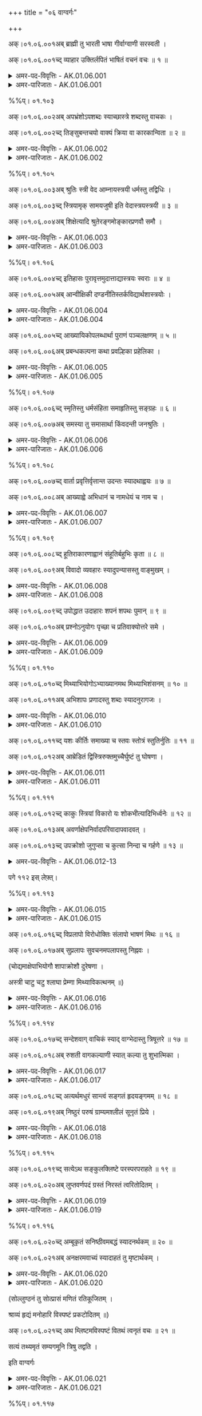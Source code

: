 +++
title = "०६ वाग्वर्गः"

+++

अक्।०१.०६.००१अब् ब्राह्मी तु भारती भाषा गीर्वाग्वाणी सरस्वती ।

अक्।०१.०६.००१च्द् व्याहार उक्तिर्लपितं भाषितं वचनं वचः ॥ १ ॥

<details><summary>अमर-पद-विवृत्तिः - AK.01.06.001</summary>

ब्राह्मीति—ब्रह्मण इयं ब्राह्मी । विश्वानि भूतानि भ्रियन्तेऽनया भारती । ʻभृञ् भरणे । भरतस्य ब्रह्मण इयं वा । भरतस्य आदित्यस्य प्रभा वा । भाष्यते भाषा । ʻभाषा व्यक्तायां वाचि । गृणाति अस्खलितम् उच्चारयति गीः । ʻगॄ शब्दे । गीयते स्तूयते वा । ʻगै शब्दे । उच्यत इति वाक् । ʻवच परिभाषणे । वण्यते स्तूयते वाणी । ʻवण शब्दे । सरः प्रसरणं सर्वत्रास्तीति सरस्वती । सरस्वतीनामानि ॥ व्याह्रियते उच्यते व्याहारः । ʻहृञ् हरणे । उच्यते उक्तिः । ʻवच परिभाषणे । लप्यते लपितम् । ʻलप व्यक्तायां वाचि । भाष्यते भाषितम् । ʻभाष व्यक्तायां वाचि । उच्यत इति वचनम् । वचश्च । एतानि वचननामानि ॥ १ ॥
</details>

<details><summary>अमर-पारिजातः - AK.01.06.001</summary>

ब्राह्मी—सरस्वती । सरस्वतीदेवीनामानि ॥ इकारान्तवाणिशब्दः आकारान्तवाचाशब्दोऽप्यस्ति । तत्र प्रथमो यथा—ʻएका वाणिरलङ्करोति पुरुषम् (नी। श। १५) इति । अन्तिमो यथा—ʻकुठारदण्डः कुलमृत्युरेषा वाचा समीचीनसुवीरधन्वा' इति । व्याहारः—वचः ।वचननामानि । सरस्वतीपर्यायं च पठन्ति ।

ʻकवेरपार्था-मधुरा न भारती कथेव कर्णान्तमुपैति भारती ।

इति राघवपाण्डवीये (द्विसं। १। ५) ।

ʻसन्तः क्षतानि जनयन्तु यथेष्टमस्यामाभाति तैरधिकमेव सरस्वती मे ।

दन्तक्षतं प्रियतमैरनुभूतिकाले किं मण्डनाय न भवेद् वरसुन्दरीणाम् ॥

इत्यादि ॥ १ ॥ 
</details>

%%प्। ०१.१०३

अक्।०१.०६.००२अब् अपभ्रंशोऽपशब्दः स्याच्छास्त्रे शब्दस्तु वाचकः ।

अक्।०१.०६.००२च्द् तिङ्सुबन्तचयो वाक्यं क्रिया वा कारकान्विता ॥ २ ॥

<details><summary>अमर-पद-विवृत्तिः - AK.01.06.002</summary>

अपभ्रंश इति—वाचम् अपभ्रंशयतीति अपभ्रंशः । ʻभ्रंशु अधः पतने शब्दादपभ्रष्टोपशब्दः । शब्दशास्त्राकथितशब्दनामानि ॥ शब्दयत्यवगमयत्यर्थमिति शब्दः । ʻशब्द आविष्कारे । वचोयोग्यो वाचकः । शब्दशास्त्रोक्तशब्दनाम ॥ तिङां चयः सुपां चयः कारकान्विता क्रिया वा वाक्यं भवति । अर्थबोधाय वक्तव्यं वाक्यम् । तिङन्तानां चयो यथा—पचति भवतीत्यादि । सुबन्तचयो यथा—ज्ञानेन मौनमित्यादि । क्रिया यथा—गां जलं फलमानयेत्यादि ॥ २ ॥
</details>

<details><summary>अमर-पारिजातः - AK.01.06.002</summary>

अपभ्रंशो—वाचकः । शास्त्रे गालिगोणीत्याद्यपशब्दोऽपभ्रंशः स्यात् । गौरित्यादिर्वाचकः शब्दो भवति । तिङ्—वाक्यम् । एकार्थोपरि तिङन्तसुबन्तसमुदायो वाक्यम् । यथा—

ʻकतिचन जृम्भन्ते दिशि कतिचन विकसन्ति काननाभोगे ।

कतिचन नृत्यन्ति गिरौ तथापि भवितव्यमेव भवितव्यम् ॥

ʻभ्रेमुर्ववल्गुर्ननृतुर्जजक्षुर्जगुः समुत्पुप्लुविरे निषेदुः ।

आस्फोटयाञ्चक्रुरभिप्रणेदू रेजुर्ननन्दुविययुः समीयुः ॥ (भट्टि। १३। २८)

ʻकियत्प्रमाणमुदकं जानुदघ्नं नराधिप ।

तथापीयमवस्था ते न हि सर्वे भवादृशः ॥ (भो। प्र। पृ। ४०, श्लो। १८५)

इत्यादि ॥ क्रिया वा कारकान्विता । कारकसम्बद्धक्रियापि वाक्यं भवति । यथा—

ʻततः कुमुदनाथेन कामिनीगण्डपाण्डुना ।

नेत्रानन्देन चन्द्रेण माहेन्द्री दिगलङ्कृता ॥ (म। भार। ७। १५९। ४२)

ʻमा भवन्तमनलः पवनो वा वारणो मदकलः परशुर्वा ।

वाहिनी जलधरः कुलिशो वा स्वस्ति तेऽस्तु लतया सह वृक्ष ॥

अत्र बाधिष्ठा इति क्रियाध्याहर्तव्या ।

ʻछायासन्तपिताध्वन्यः फलैः पोषितनीडजः ।

हन्त वृक्षो महानेष समिदर्थे विभिद्यते ॥

अत्र जाल्मेनेति कारकमध्याहार्यम् ॥ २ ॥ 
</details>

%%प्। ०१.१०५

अक्।०१.०६.००३अब् श्रुतिः स्त्री वेद आम्नायस्त्रयी धर्मस्तु तद्विधिः ।

अक्।०१.०६.००३च्द् स्त्रियामृक् सामयजुषी इति वेदास्त्रयस्त्रयी ॥ ३ ॥

अक्।०१.०६.००४अब् शिक्षेत्यादि श्रुतेरङ्गमोङ्कारप्रणवौ समौ ।

<details><summary>अमर-पद-विवृत्तिः - AK.01.06.003</summary>

श्रुतिरिति—श्रूयेते धर्माधर्मावनयेति श्रुतिः । ʻश्रु श्रवणे । धर्माधर्मौ वेदयतीति वेदः । ʻविद ज्ञाने । आम्नायते पारम्पर्येण आम्नायः । ʻम्ना अभ्यासे ऋग्यजुःसामाख्याः त्रयोऽवयवा यस्याः त्रयी । वेदनामानि ॥ धारयति जगन्तीति धर्मः । वेदोक्तविधिनाम ॥ ऋच्यते स्तूयते ऋक् । ʻऋच स्तुतü । पापं स्यतीति साम । ʻषोऽन्तकर्मणि । इज्यतेऽनेन यजुः । ʻयज देवपूजासङ्गतिकरणयजनदानेष्ü । इति त्रयो वेदाः । तेषां समाहारः त्रयी । वेदत्रयसमूहनाम ॥ शिक्ष्यतेऽनया वर्णादि शिक्षा । ʻशिक्ष विद्योपादाने । आदिशब्देन अङ्गान्युच्यन्ते ।

ʻशिक्षा व्याकरणं कल्पो निरुक्तं ज्योतिषां गतिः ।

छन्दोविचितिरित्येतैः षडङ्गो वेद उच्यते ॥

इति श्रुत्यङ्गनामानि ॥ ओमित्यक्षरम् ओङ्कारः । प्रणूयते स्तूयतेऽनेनेति प्रणवः । ʻणु स्तुतü । वेदप्रणवनाम ॥ ३ ॥
</details>

<details><summary>अमर-पारिजातः - AK.01.06.003</summary>

श्रुतिः—त्रयी । वेदनामानि ॥ धर्मस्तु तद्विधिः । वेदोक्तविधिर्धर्मः स्यात् । स्त्रियाम्—त्रयी । त्रयाणां वेदानां समाहारस्त्रयी । अत्र त्रयीति सामान्याकारेणोक्तम् । शिक्षे—अङ्गम् । शिक्षादीनि वेदाङ्गानि ।

ʻशिक्षा कल्पो व्याकरणं निरुक्तं ज्योतिषं तथा ।

छन्दसां विचितिश्चेति षडङ्गो वेद उच्यते ॥

ओङ्कारप्रणवौ समौ । प्रणवनामनी ॥ ३ ॥ 
</details>

%%प्। ०१.१०६

अक्।०१.०६.००४च्द् इतिहासः पुरावृत्तमुदात्ताद्यास्त्रयः स्वराः ॥ ४ ॥

अक्।०१.०६.००५अब् आन्वीक्षिकी दण्डनीतिस्तर्कविद्यार्थशास्त्रयोः ।

<details><summary>अमर-पद-विवृत्तिः - AK.01.06.004</summary>

इतिहास इति—इतिह इति पारम्पर्योपदेशः आस्तेऽस्मिन्निति इतिहासः । ʻआस उपवेशने । पुरावृत्तनृपादिचरित्रग्रन्थसन्दर्भनाम ॥ उत् ऊर्ध्वमुन्नीयते उदात्तः तद्विपरीतः अनुदात्तः । उदात्तानुदात्तयोः समाहारं प्राप्तः स्वरितः । एते त्रयः स्वरा भवन्ति ॥ प्रत्यक्षागमाभ्याम् अवगन्तव्यस्य वस्तुनोऽनु पश्चात् ईक्षणम् अन्वीक्षा, सा प्रयोजनं यस्याः सा आन्वीक्षिकी । अक्षपादादिप्रणीततर्कशास्त्रनाम ॥ दण्डोऽनया नीयते दण्डनीतिः । ʻणीञ् प्रापणे । चाणक्यादिप्रणीतार्थशास्त्रनाम ॥ ४ ॥
</details>

<details><summary>अमर-पारिजातः - AK.01.06.004</summary>

इतिहासः पुरावृत्तम् । इतिहासनाम ॥ उदात्ताद्यास्त्रयः स्वराः । उदात्तनिहतस्वरिताः स्वराः । आन्वीक्षिकी—शास्त्रयोः । तर्कविद्या वैशेषिकादिः, अर्थशास्त्रं कामन्दकादि । तयोर्यथाक्रमं आन्वीक्षिकीदण्डनीतिशब्दौ वर्तेते । अनुक्तम्—ʻनामशास्त्रं निघण्टुर्ना' । नामशास्त्रं निघण्टुरित्युच्यते ॥ ४ ॥ 
</details>

अक्।०१.०६.००५च्द् आख्यायिकोपलब्धार्था पुराणं पञ्चलक्षणम् ॥ ५ ॥

अक्।०१.०६.००६अब् प्रबन्धकल्पना कथा प्रवल्हिका प्रहेलिका ।

<details><summary>अमर-पद-विवृत्तिः - AK.01.06.005</summary>

आख्यायिकेति—आख्यायते वर्तमाननृपादिचरितमित्याख्यायिका । ʻख्या प्रकथने । हर्षचरितादिग्रन्थसन्दर्भनाम ॥ पुरा भवं पुराणम् । पञ्चलक्षणयुक्तं ब्राह्मवैष्णवादिपुराणनाम ॥

ʻसर्गश्च प्रतिसर्गश्च वंशो मन्वन्तराणि च ।

वंशानुचरितं चेति पुराणं पञ्चलक्षणम् ॥

अनया कथ्यत इति कथा । ʻकथु वाक्यप्रबन्धे । रामायणादेर्नाम ॥ प्रवल्हते प्राधान्यं भजते प्रवल्हिका । ʻवल्ह प्राधान्ये । प्रहेलयति हावयति सूचयति भावार्थमिति प्रहेलिका । ʻहिल भावकरणे । विरुद्धार्थवचोनामनी ॥ ५ ॥
</details>

<details><summary>अमर-पारिजातः - AK.01.06.005</summary>

आख्यायिकोपलब्धार्था । नायकाख्यातनायकोपलब्धार्थवती आख्यायिका । हर्षचरितादि ॥ पुराणं पञ्चलक्षणम् । सर्गप्रतिसर्गादिपञ्चलक्षणोपेतं पुराणम् ।

ʻसर्गश्च प्रतिसर्गश्च वंशो मन्वन्तरं तथा ।

वंशानुचरितं चेति पुराणं पञ्चलक्षणम् ॥

स्कन्दादि ॥ प्रबन्धकल्पना कथा । स्तोकसत्यबह्वसत्यययुक्ता प्रबन्धकल्पना कथा स्यात् । कादम्बर्यादि ॥ प्रवह्लिका प्रहेलिका । गूढनिक्षिप्तार्थस्य कुतुकहेतोः कार्यविशेषस्य नामानि ।

ʻअष्टौ श्लोकान् कुरुष्वेति पुत्रः पित्रा नियन्त्रितः ।

सप्त श्लोकाः कृतास्तेन पितुराज्ञा न लङ्घिता' ॥ ५ ॥ 
</details>

%%प्। ०१.१०७

अक्।०१.०६.००६च्द् स्मृतिस्तु धर्मसंहिता समाहृतिस्तु सङ्ग्रहः ॥ ६ ॥

अक्।०१.०६.००७अब् समस्या तु समासार्था किंवदन्ती जनश्रुतिः ।

<details><summary>अमर-पद-विवृत्तिः - AK.01.06.006</summary>

स्मृतिरिति—स्मर्यतेऽनया स्मृतिः । ʻस्मृ आध्याने । मन्वादिप्रणीतधर्मसंहितानाम ॥ समाह्रियतेऽनयेति समाहृतिः । सङ्गृह्यते सङ्क्षिप्यते सङ्ग्रहः । सङ्क्षिप्तग्रन्थसन्दर्भनाम ॥ समस्यते सङ्क्षिप्यते समस्या । ʻअसु क्षेपणे । कविपरीक्षार्थं दीयमानश्लोकांशनाम ॥ किं परस्परं वदन्त्यत्रेति किंवदन्ती । ʻवद व्यक्तायां वाचि । जनैः श्रूयते जनश्रुतिः । ʻश्रु श्रवणे । लोकप्रवादनामनी ॥ ६ ॥
</details>

<details><summary>अमर-पारिजातः - AK.01.06.006</summary>

स्मृतिस्तु धर्मसंहिता । स्मृतिनाम ॥ समाहृतिस्तु सङ्ग्रहः । सङ्ग्रहग्रन्थनाम ॥ समस्या तु समस्यार्था । समस्यारूपार्थं प्रहेलिका निक्षिप्तार्थकौतुकवती समस्या । अथवा समस्या तु समासार्था समासशब्दवती समस्या । ʻसमस्या तु समासः स्यात् इति वैजयन्ती (पृ। ३४, श्लो। ४०) ।

ʻश्रीभोजेन जितोऽस्मीति चिन्तां चिन्तामणे त्यज ।

ʻजिता देवद्रुमाः पञ्च न दुःखं पञ्चभिः सह ॥

किंवदन्ती जनश्रुतिः । जनवादनामनी ॥ ६ ॥ 
</details>

%%प्। ०१.१०८

अक्।०१.०६.००७च्द् वार्ता प्रवृत्तिर्वृत्तान्त उदन्तः स्यादथाह्वयः ॥ ७ ॥

अक्।०१.०६.००८अब् आख्याह्वे अभिधानं च नामधेयं च नाम च ।

<details><summary>अमर-पद-विवृत्तिः - AK.01.06.007</summary>

वार्तेति—नृपादिवृत्तिरत्रास्तीति वार्ता । प्रवर्ततेऽत्रेति प्रवृत्तिः । ʻवृतु वर्तने । वृत्तोऽनुवर्तनीयोऽन्तः समाप्तिरस्येति वृत्तान्तः । वृत्तस्यान्तो वा । उद्यते निगद्यते राजादिचरित्रमत्रेत्युदन्तः । ʻवद व्यक्तायां वाचि । वार्तानामानि ॥ अनेन आह्वयन्तीत्याह्वयः । ʻह्वेञ् स्पर्धायां शब्दे च्ö । आहूयतेऽनेनेति वा । ʻहु दानादानयोः' । अनया आख्यायते आख्या । ʻख्या प्रकथने । आहूयतेऽनया आह्वा । अनेनाभिधीयतेऽभिधानम् । नामैव नामधेयम् । अनेन नमति नाम । ʻणम प्रह्वत्वे शब्दे च्ö । सञ्ज्ञानामानि ॥ ७ ॥
</details>

<details><summary>अमर-पारिजातः - AK.01.06.007</summary>

वार्ता—उदन्तः स्यात् । वार्तानामानि । अनुक्तम्—ʻरथ्यावादस्तु कोहलः' । एते द्वे च । वीथीवार्तानामनी ॥ अथाह्वयः—नाम च । सङ्केतितशब्दनामानि ॥ ७ ॥ 
</details>

%%प्। ०१.१०९

अक्।०१.०६.००८च्द् हूतिराकारणाह्वानं संहूतिर्बहुभिः कृता ॥ ८ ॥

अक्।०१.०६.००९अब् विवादो व्यवहारः स्यादुपन्यासस्तु वाङ्मुखम् ।

<details><summary>अमर-पद-विवृत्तिः - AK.01.06.008</summary>

हूतिरिति—अनया हूयते हूतिः । ʻहू दानादानयोः' । अनया आकारयन्तीति आकारणा । अनेनाह्वयन्तीत्याह्वानम् । ʻह्वेञ् स्पर्धायां शब्दे च्ö । अथवा हूतिः आकारणं च आह्वानं च । आकारणाह्वाने इति द्वन्द्वम् । एहीति वचसो नामानि ॥ सम्यक् हूयते संहूतिः । बहुभिः कृतस्य एहीति वचसो नाम ॥ विविधो वादो विवादः । व्यवहरत्यनेन व्यवहारः । ʻहृञ् हरणे । इदं मदीयमिदं मदीयमिति परस्परवादनाम ॥ उपन्यस्यते उपन्यासः । ʻअसु क्षेपणे । वाचो मुखं वाङ्मुखम् । वाक्यारम्भनाम ॥ ८ ॥
</details>

<details><summary>अमर-पारिजातः - AK.01.06.008</summary>

हूतिः—आह्वानम्। इत एहीति वचसो नामानि ॥ समासाङ्गीकारपक्षे आकारणशब्दो नपुंसकः । ʻआकारणमाह्वानम् इति हलायुधः (अ। मा। १। १५४) । व्यासाङ्गीकारपक्षे आकारणाशब्दः स्त्रीलिङ्गः । ʻहूतिराकारणा हावो । हक्कारामन्त्रणाह्वानम् इति वैजयन्ती (पृ। ३३, श्लो। ३०) । संहूतिर्बहुभिः कृता । बहुभिः कृतस्य एहीति वचसो नाम । ʻबहुभिर्मुहुःकृता हक्का संहूतिरिति भण्यते इति वा ॥ विवादो व्यवहारः स्यात् । विवादनाम ॥ उपन्यासस्तु वाङ्मुखम् । ʻयरो ञमि ञम्वेति ककारस्य विभाषा ङकारः । उपन्यासनाम ॥ ८ ॥ 
</details>

अक्।०१.०६.००९च्द् उपोद्धात उदाहारः शपनं शपथः पुमान् ॥ ९ ॥

अक्।०१.०६.०१०अब् प्रश्नोऽनुयोगः पृच्छा च प्रतिवाक्योत्तरे समे ।

<details><summary>अमर-पद-विवृत्तिः - AK.01.06.009</summary>

उपोद्घात इति—उपोद्घन्यते उपोद्घातः । ʻहन हिंसागत्योः' । उदाह्रियतेऽनेन उदाहारः । प्रकृतार्थचिन्ताग्रन्थस्य नामनी ॥ उदाहरणनामनी इति केचित् । विचारविषयवाक्यस्येत्यन्ये ॥ शपति आक्रोशतीति शपनम् । ʻशप आक्रोशे । शपति लम्भयति विश्वसित्यनेनेति शपथः । ʻशप लम्भने । सत्यवचननामनी ॥ देवतापितृपादादिस्पर्शस्य वा ॥ पृच्छतीति प्रश्नः । पृच्छा च । ʻपृच्छ ज्ञीप्सायाम् । अनुयुज्यतेऽनुयोगः । ʻयुजिर् योगे । कोऽसौ कुत इत्येवंविधस्य वाक्यस्य नामानि ॥ प्रतिविधानार्थं वाक्यं प्रतिवाक्यम् । उत्तरति चोद्यमनेनेति उत्तरम् । ʻतॄ प्लवनतरणयोः' असावत्रेत्यादिप्रत्युत्तरनामानि ॥ ९ ॥
</details>

<details><summary>अमर-पारिजातः - AK.01.06.009</summary>

उपोद्घात उदाहारः । प्रतिपाद्यमर्थं बुद्धौ सङ्गृह्य तदर्थमर्थान्तरवर्णनम् उपोद्घातः ॥ शपनं शपथः पुमान् । सत्यवचननामनी । प्रश्नो—पृच्छा च । प्रश्ननामानि ॥ प्रतिवाक्योत्तरे समे । उत्तरनामनी ॥ ९ ॥ 
</details>

%%प्। ०१.११०

अक्।०१.०६.०१०च्द् मिथ्याभियोगोऽभ्याख्यानमथ मिथ्याभिशंसनम् ॥ १० ॥

अक्।०१.०६.०११अब् अभिशापः प्रणादस्तु शब्दः स्यादनुरागजः ।

<details><summary>अमर-पद-विवृत्तिः - AK.01.06.010</summary>

मिथ्येति—अभि असत्यमारोप्याख्यानम् अभ्याख्यानम् । अध्याख्यानमिति वा पाठः । अन्धो बधिर इत्यादि मिथ्याभियोगनाम ॥ मिथ्या असत्यमभिशस्यते मिथ्याभिशंसनम् । ʻशसि इच्छायाम् । अभि आरोप्य शप्यते अभिशापः । ʻशप आक्रोशे । अविद्यमानपापारोपनामनी ॥ प्रणद्यतेऽनुरागेण प्रणादः । ʻणद अव्यक्ते शब्दे । अनुरागोत्पन्नमणितादिशब्दनाम ॥ १० ॥
</details>

<details><summary>अमर-पारिजातः - AK.01.06.010</summary>

मिथ्याभियोगोऽभ्याख्यानम् । अध्याख्यानमिति वा । मृषा झकटकनामनी(?) । अथ—अभिशापः । मृषाभूतनिर्भत्सननामनी ॥ प्रणादस्तु—अनुरागजः । अनुरागाज्जातध्वनिविशेषः प्रणादः स्यात् ॥ १० ॥ 
</details>

अक्।०१.०६.०११च्द् यशः कीर्तिः समाख्या च स्तवः स्तोत्रं स्तुतिर्नुतिः ॥ ११ ॥

अक्।०१.०६.०१२अब् आम्रेडितं द्विस्त्रिरुक्तमुच्चैर्घुष्टं तु घोषणा ।

<details><summary>अमर-पद-विवृत्तिः - AK.01.06.011</summary>

यश इति—अश्नुते व्याप्नोति देशान्तरेषु यशः । सान्तः । ʻअशू व्याप्तü । देशान्तरं यातीति वा । ʻया प्रापणे । कीर्त्यते शब्द्यते कीर्तिः । ʻकॄत संशब्दने । समन्तात् आख्यायते समाख्या । ʻख्या प्रकथने । यशोनामानि ॥ समाज्ञेति वा पाठः ॥ स्तूयतेऽनेन स्तवः । स्तोत्रं । स्तुतिश्च । ʻष्टुञ् स्तुतü । नूयतेऽनेन नुतिः । ʻणु स्तुतü । प्रशंसानामानि ॥ आम्रेड्यतेऽसकृदुच्यते आम्रेडितम् । ʻम्रेडृ उन्मादे । असकृद्भाषितनाम ॥ घुष्यत इति घोषणा । ʻघुषिर् शब्दे । आज्ञापयितुं सर्वजनबोधनार्थं पटहादावुच्चैःकृतशब्दनाम ॥ ११ ॥
</details>

<details><summary>अमर-पारिजातः - AK.01.06.011</summary>

यशः—समाख्या च । समाख्या तुल्यलक्षणमिति हलायुधानुसारी पाठः । ʻयशोऽभिख्यासमाख्यास्तुल्यलक्षणाः' इति हलायुधः (अ। मा। १। १५३) । यशः कीर्तिः समाज्ञा चेत्ययं वैजयन्त्यनुसारिपाठः । ʻसमाज्ञा च यशः कीर्तिः' इति वैजयन्ती (पृ। ३४, श्लो। ३६) । ʻकीर्तिः ख्यातिः समाज्ञा च्ö इति रभसकोशः । कीर्तिनामानि ॥ स्तवः—नुतिः । स्तोत्रनामानि ॥ ʻईडा श्लाघा प्रशंसा च वर्णनं च विकत्थनम् । एतानि च ॥ आम्रेडितं द्विस्त्रिरुक्तम् । द्विस्त्रिरुदीरणमाम्रेडितं भवति । ʻएतदेव यथावाचमाम्रेडयति वासवः' (म। भार। ३। १२४। १३) ॥ उच्चैः—घोषणा । उच्चैःशब्दः घोषणा स्यात् ॥ ११ ॥ 
</details>

%%प्। ०१.१११

अक्।०१.०६.०१२च्द् काकुः स्त्रियां विकारो यः शोकभीत्यादिभिर्ध्वनेः ॥ १२ ॥

अक्।०१.०६.०१३अब् अवर्णाक्षेपनिर्वादपरिवादापवादवत् ।

अक्।०१.०६.०१३च्द् उपक्रोशो जुगुप्सा च कुत्सा निन्दा च गर्हणे ॥ १३ ॥

<details><summary>अमर-पद-विवृत्तिः - AK.01.06.012-13</summary>

काकुरिति—कायतीति काकुः । ʻकै शब्दे । शोकभीत्यादिकृतध्वनिविकारनाम ॥ वर्ण्यते वर्णः । विरुद्धो वर्णः अवर्णः । ʻवर्ण वर्णक्रियाविस्तारगुणवचनेष्ü । ʻवर्ण स्तुतü इति वा धातुः । आक्षिप्यते आक्षेपः । ʻक्षिप प्रेरणे । निकृष्टो वादः निर्वादः । परिवादः । अपवादः । ʻवद व्यक्तायां वाचि । उपक्रोशतीत्युपक्रोशः । ʻक्रुश आह्वाने रोदने च्ö । जुगुप्सते जुगुप्सा । ʻगुप गोपने । कुत्सयते कुत्सा । ʻकुत्स निन्दने । निन्दतीति निन्दा । ʻणिदि कुत्सायाम् । गर्हतीति गर्हणम् । गर्हा च । ʻगर्ह कुत्सायाम् । निन्दानामानि ॥ १२-१३ ॥
</details>

पगे ११२ इस् लेफ़्त्।

%%प्। ०१.११३

<details><summary>अमर-पद-विवृत्तिः - AK.01.06.015</summary>

तत्रेति—आ क्षरति परितो व्याप्नोतीति आक्षारणा । ʻक्षर सञ्चलने । मैथुनमुद्दिश्याक्रोशनाम ॥ आभाष्यते सम्यग् भाष्यते आभाषणम् । आलपतीत्यालापः । ʻलप व्यक्तायां वाचि । सुखेन स्थितमिति प्रियवचननाम ॥ प्रलपतीति प्रलापः । निष्प्रयोजनवचननाम ॥ अनुलपतीत्यनुलापः । मुहुर्वचननाम ॥ विलपतीति विलापः । परिदेवते परिदेवनम् । ʻदेवृ देवने ॥ अनुशोचननामानि ॥ १५ ॥
</details>

<details><summary>अमर-पारिजातः - AK.01.06.015</summary>

तत्र—प्रति । आक्रोश इति भर्त्सनानि । ʻशाप आक्रोश आक्षेपः क्षारणा स्याद् विरूक्षणम् इति हलायुधः (अ। मा। १। १४९) । मैथुनमुद्दिश्य यद्भर्त्सनं तव भार्यां तव मातरमित्यादि, तत्र आक्षारणाशब्दो वर्तते । स्यात्—

आलापः । सम्भाषणनामनी ॥ ʻसम्भाषणमाभाषणमालापः कुरुकुञ्चिका' इति वैजयन्ती (पृ। ३२, श्लो। २३) । प्रलापोऽनर्थकं वचः । अर्थशून्योन्मत्तादिवचनं प्रलापः स्यात् ॥ अनुलापो मुहुर्भाषा । असकृदेकार्थवचनमनुलापः स्यात् ॥ विलापः परिदेवनम् । दुःखेन वचनं विलापः स्यात् ॥ १५ ॥ 
</details>

अक्।०१.०६.०१६च्द् विप्रलापो विरोधोक्तिः संलापो भाषणं मिथः ॥ १६ ॥

अक्।०१.०६.०१७अब् सुप्रलापः सुवचनमपलापस्तु निह्नवः ।

(चोद्यमाक्षेपाभियोगौ शापाक्रोशौ दुरेषणा ।

अस्त्री चाटु चटु श्लाघा प्रेम्णा मिथ्याविकत्थनम् ॥)

<details><summary>अमर-पद-विवृत्तिः - AK.01.06.016</summary>

विप्रलाप इति—विप्रलपतीति विप्रलापः । पुरुषाणां मिथोविरोधवचननाम ॥ संलपतीति संलापः । मिथोऽविरोधोक्तिनाम ॥ सुप्रलपतीति सुप्रलापः सुवचननाम ॥ अपलपतीत्यपलापः । ʻलप व्यक्तायां वाचि । निह्नुते निह्नवः । ʻह्नुङ् अपनयने । निह्नववचननामनी ॥ १६ ॥
</details>

<details><summary>अमर-पारिजातः - AK.01.06.016</summary>

विप्रलापो विरोधोक्तिः । परस्परविरोधोक्तिर्विप्रलापःस्यात् ॥ संलापो भाषणं मिथः । परस्परभाषणं संलापः स्यात् । द्वयोरन्यतरस्यालापः, द्वयोरपि संलाप इति विशेषः ॥ सुप्रलापः सुवचनम् । सुवचननाम ॥ अपलापस्तु निह्नवः । निह्नववचननाम ॥ अनुक्तम्—ʻकाक्वा वर्णनमुल्लापः' । काक्वा कथितवचनमुल्लापः स्यात् ॥ ʻप्रियवाक् चाटुरस्त्रियाम् । प्रियवचनं चाटु स्यात् ॥ १६ ॥ 
</details>

%%प्। ०१.११४

अक्।०१.०६.०१७च्द् सन्देशवाग् वाचिकं स्याद् वाग्भेदास्तु त्रिषूत्तरे ॥ १७ ॥

अक्।०१.०६.०१८अब् रुशती वागकल्याणी स्यात् कल्या तु शुभात्मिका ।

<details><summary>अमर-पद-विवृत्तिः - AK.01.06.017</summary>

सन्देशवागिति—वाचोऽस्मिन् सन्तीति वाचिकम् । सन्देशवचननाम ॥ उत्तरे वाग्भेदास्त्रिषु वर्तन्ते । रुशति कल्याणमिति रुशती । ʻरुश हिंसायाम् । उषतीति पाठे ʻउष प्लुष दाहे । अमङ्गलोक्तिनाम ॥ कलयितुमर्हतीति कल्या । ʻकल गतौ सङ्ख्याने च्ö । कलासु क्रियासु साधुरिति वा । शुभवचननाम ॥ १७ ॥
</details>

<details><summary>अमर-पारिजातः - AK.01.06.017</summary>

सन्देशवाग्वाचिकं स्यात् । सन्देशवचननाम ॥ वाग्भेदास्तु त्रिषूत्तरे । उपरि वक्ष्यमाणा वाग्भेदा वागादिशब्दप्रयोगे त्रिषु वर्तन्ते । विशेष्यानुक्तौ तूक्तलिङ्गाः । रुशती वागकल्याणी । अकल्याणी वाग् रुशती स्यात् । रुशती वाक् । रुशन् व्याहारः । रुशद् भाषितम् । रुशतीं न ब्रूयात् कल्यामेव वदेत् । उषती वागकल्याणीति पाठादुषत्यपि भवति ॥ स्यात् कल्या तु शुभात्मिका । शोभना वाक् कल्या भवति ॥ १७ ॥ 
</details>

अक्।०१.०६.०१८च्द् अत्यर्थमधुरं सान्त्वं सङ्गतं हृदयङ्गमम् ॥ १८ ॥

अक्।०१.०६.०१९अब् निष्ठुरं परुषं ग्राम्यमश्लीलं सूनृतं प्रिये ।

<details><summary>अमर-पद-विवृत्तिः - AK.01.06.018</summary>

अत्यर्थमधुरमिति—सान्त्व्यते प्रयत्नेन सान्त्वम् । ʻषान्त्व सामप्रयोगे । अतिमधुरवचननाम ॥ हृदयं गम्यतेऽनेन हृदयङ्गमम् । ʻगम्लृ गतü । सम्बन्धार्थ वचननाम ॥ दुष्टहेतुत्वान्निशितमिव तिष्ठतीति निष्ठुरम् । ʻष्ठा गतिनिवृत्तü । परुषवचननाम ॥ न विद्यते श्रीरत्र अश्लीलम । असभ्यवचननाम ॥ शोभमानम् ऋतमत्रास्तीति सूनृतम् । प्रियसत्यवचननाम ॥१८ ॥
</details>

<details><summary>अमर-पारिजातः - AK.01.06.018</summary>

अत्यर्थमधुरं सान्त्वम् । अतिमधुरवचनं सान्त्वमित्युच्यते ॥ सङ्गतं हृदयङ्गमम् । ग्राह्यवचननाम ॥ निष्ठुरं परुषम् । कर्कशवचननामनी ॥ ग्राम्यमश्लीलम् । असभ्यवचननामनी ॥ ʻकुतस्त्यं फल्गु काहलम् । एतानि च । ʻअश्लीलं काहलं फल्ग्ü इति धनञ्जयः ॥ सूनृतं प्रिये सत्ये । प्रियसत्यवचनं सूनृतं स्यात् ॥ १८ ॥ 
</details>

%%प्। ०१.११५

अक्।०१.०६.०१९च्द् सत्येऽथ सङ्कुलक्लिष्टे परस्परपराहते ॥ १९ ॥

अक्।०१.०६.०२०अब् लुप्तवर्णपदं ग्रस्तं निरस्तं त्वरितोदितम् ।

<details><summary>अमर-पद-विवृत्तिः - AK.01.06.019</summary>

सत्य इति—सङ्कुल्यते सङ्कुलम् । ʻकुल संस्त्याने बन्धुपु च्ö । क्लिश्यते क्लिष्टम् । ʻक्लिशू विबाधने । अन्धः पश्यति अकरः करोतीत्येवमादिवचननामनी ॥ ग्रस्यते ग्रस्तम् । ʻग्रसु ग्लसु अदने । लुप्ताक्षरस्य लुप्तपदस्य वा नाम ॥ निरस्यते निरस्तम् । ʻअसु क्षेपणे । त्वरितोदितनाम ॥ १९॥
</details>

<details><summary>अमर-पारिजातः - AK.01.06.019</summary>

अथ—पराहते । वृद्धोऽहं मे पिता बाल इत्यादिव्याहतवचने सङ्कुलक्लिष्टशब्दौ वर्तेते ॥ लुप्तवर्णपदं ग्रस्तम् । लुप्तवर्णं पदं लुप्तपदं वाक्यं च ग्रस्तं स्यात् ॥ निरस्तं त्वरितोदितम् । द्रुतोच्चारितवचनं निरस्तं भवति ॥ १९ ॥ 
</details>

%%प्। ०१.११६

अक्।०१.०६.०२०च्द् अम्बूकृतं सनिष्ठीवमबद्धं स्यादनर्थकम् ॥ २० ॥

अक्।०१.०६.०२१अब् अनक्षरमवाच्यं स्यादाहतं तु मृष्टार्थकम् ।

<details><summary>अमर-पद-विवृत्तिः - AK.01.06.020</summary>

अम्बूकृतमिति—निष्ठीवसम्पर्कात् अम्बूक्रियते अम्बूकृतम् । निष्ठीवसहितवचननाम । ʻष्ठिवु निरसने ॥ यत्रार्थसम्बन्धो नास्ति तदबद्धम् । ʻबन्ध बन्धने । सम्बन्धशून्यवचननाम ॥ न सन्त्यक्षराणि यत्र अनक्षरम् । अवाच्यवचननाम ॥ आहन्यत इत्याहतम् । मिथ्यार्थवचननाम ॥ २० ॥
</details>

<details><summary>अमर-पारिजातः - AK.01.06.020</summary>

अम्बूकृतं सनिष्ठीवम् । लालासहितं निष्ठीवनिर्यद्बिन्दुसहितं च वचनमम्बूकृतमित्युच्यते ॥ अबद्धं स्यादनर्थकम् । समुदायार्थशून्यं दशदाडिमादिवाक्यमबद्धं स्यात् ॥ अनक्षरमवाच्यं स्यात् । हस्तनेत्रादिव्यञ्जितवचनमनक्षरमित्युच्यते ॥ आहतं तु मृषार्थकम् । एष वन्ध्यासुतो याति—इत्यादिवचनमाहतं स्यात् ॥ २० ॥ 
</details> 

(सोल्लुण्ठनं तु सोत्प्रासं मणितं रतिकूजितम् ।

श्राव्यं हृद्यं मनोहारि विस्पष्टं प्रकटोदितम् ॥)

अक्।०१.०६.०२१च्द् अथ म्लिष्टमविस्पष्टं वितथं त्वनृतं वचः ॥ २१ ॥

सत्यं तथ्यमृतं सम्यगमूनि त्रिषु तद्वति ।

इति वाग्वर्गः

<details><summary>अमर-पद-विवृत्तिः - AK.01.06.021</summary>

अथिति—म्लेच्छतीति म्लिष्टम् । ʻम्लेच्छ अव्यक्ते शब्दे । क्लिष्टमिति पाठे क्लिश्यत इति क्लिष्टम् । ʻक्लिशू विबाधने । अस्पष्टवचननाम ॥ विगता तथा सत्यमत्रेति वितथम् । अनृतवचननाम ॥ सति धर्मे साधु सत्यम् । तथा सत्यमत्रास्तीति तथ्यम् । सद्भिरर्यते ऋतम् । ʻऋ गतü । समञ्चतीति सम्यक् । ʻअञ्चु गतौ याचने च्ö । सत्यवचननामानि ॥ अमूनि तद्वति गुणिनि त्रिषु वर्तन्ते ॥ २१ ॥

इति श्रीलिङ्गयसूरिविरचितायाममरकोशपदविवृतौ वाग्वर्गः
</details>

<details><summary>अमर-पारिजातः - AK.01.06.021</summary>

अथ म्लिष्टमविस्पष्टम् । अस्पष्टबालकिरातादिवचनं म्लिष्टं स्यात् ॥ अनुक्तम्—ʻगद्गदं गलमूलस्थम् । गलमूलस्थवचनं गद्गदं भवति ॥ ʻतुम्बकं स्पृष्टनासिकम् । नासिकां स्पृष्ट्वोद्गच्छद्वचनं तुम्वकमित्युच्यते । वितथं—वचः । असत्यवचननामनी ॥ आहतमसद्भूतार्थकथनम् । असत्यं सद्भूतापलापः ॥ सोल्लुण्ठनं तु सोत्प्रासम् । उत्क्रोशवचननामनी ॥ मणितं रतिकूजितम् । रतिकालगलरवनामनी ॥ सत्यं—सम्यक् । सत्यवचननामानि ॥ अमूनि त्रिषु तद्वति । सत्यादिशब्दाः सत्यवत्यर्थे त्रिलिङ्गा भवन्ति । सत्यो देवदत्तः । सत्या यज्ञद्त्ता । सत्यं कसत्रमित्यादि ॥ २१ ॥

इति श्रीवत्सनृसिंहसूरिसुतमल्लिनाथसूरिविरचितेऽमरपदपारिजाते वाग्वर्गः 
</details>

%%प्। ०१.११७
